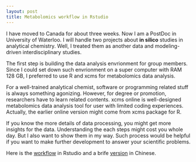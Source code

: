 ```yaml
---
layout: post
title: Metabolomics workflow in Rstudio
---
```


I have moved to Canada for about three weeks. Now I am a PostDoc in University of Waterloo. I will handle two projects about **in silico** studies in analytical chemistry. Well, I treated them as another data and modeling-driven interdisciplinary studies.

The first step is building the data analysis envrionment for group members. Since I could set down such envrionment on a super computer with RAM 128 GB, I preferred to use R and xcms for metabolomics data analysis. 

For a well-trained analytical chemist, software or programming related stuff is always something agonizing. However, for degree or promotion, researchers have to learn related contents. xcms online is well-designed metabolomics data analysis tool for user with limited coding experiences. Actually, the earlier online version might come from xcms package for R. 

If you know the more details of data processing, you might get more insights for the data. Understanding the each steps might cost you whole day. But I also want to show them in my way. Such process would be helpful if you want to make further development to answer your scientific problems. 

Here is the [workflow](http://yufree.cn/metaworkflow/) in Rstudio and a brife [version](http://yufree.cn/notes/xcms.html) in Chinese.
